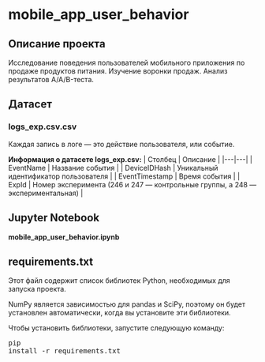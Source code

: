 # mobile_app_user_behavior
## Описание проекта
Исследование поведения пользователей мобильного приложения по продаже продуктов питания. Изучение воронки продаж. Анализ результатов A/A/B-теста.

## Датасет
### logs_exp.csv.csv
Каждая запись в логе — это действие пользователя, или событие.

**Информация о датасете logs_exp.csv:**
| Столбец | Описание |
|---|---|
| EventName | Название события |
| DeviceIDHash | Уникальный идентификатор пользователя |
| EventTimestamp | Время события |
| ExpId | Номер эксперимента (246 и 247 — контрольные группы, а 248 — экспериментальная) |

## Jupyter Notebook
**mobile_app_user_behavior.ipynb**

## requirements.txt
Этот файл содержит список библиотек Python, необходимых для запуска проекта.

NumPy является зависимостью для pandas и SciPy, поэтому он будет установлен автоматически, когда вы установите эти библиотеки.

Чтобы установить библиотеки, запустите следующую команду: <pre>pip install -r requirements.txt<pre>
